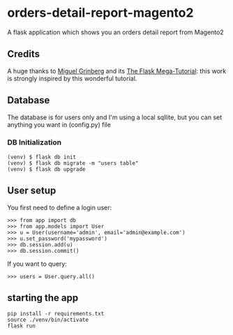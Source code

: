 # orders-detail-report-magento2
A flask application which shows you an orders detail report from Magento2

## Credits
A huge thanks to [Miguel Grinberg](https://blog.miguelgrinberg.com/index) and its [The Flask Mega-Tutorial](https://blog.miguelgrinberg.com/post/the-flask-mega-tutorial-part-i-hello-world): this work is strongly inspired by this wonderful tutorial.


## Database
The database is for users only and I'm using a local sqllite, but you can set anything you want in (config.py) file

### DB Initialization
```
(venv) $ flask db init
(venv) $ flask db migrate -m "users table"
(venv) $ flask db upgrade
```

## User setup
You first need to define a login user:
```
>>> from app import db
>>> from app.models import User
>>> u = User(username='admin', email='admin@example.com')
>>> u.set_password('mypassword')
>>> db.session.add(u)
>>> db.session.commit()
```

If you want to query:
```
>>> users = User.query.all()
```

## starting the app
```
pip install -r requirements.txt
source ./venv/bin/activate
flask run
```
